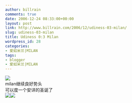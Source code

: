 ```yaml
---
author: billrain
comments: true
date: 2006-12-24 08:33:00+00:00
layout: post
link: http://www.billrain.com/2006/12/udiness-03-milan/
slug: udiness-03-milan
title: Udiness 0:3 Milan
wordpress_id: 28
categories:
- 爱如米兰|MILAN
tags:
- blogger
- 爱如米兰|MILAN
---
```


[![](http://bp1.blogger.com/_lAHIYwHGO4A/RY47i_VWagI/AAAAAAAAALU/rWT28GoTWwY/s320/U336P6T12D2658791F44DT20061224134218.jpg)](http://bp1.blogger.com/_lAHIYwHGO4A/RY47i_VWagI/AAAAAAAAALU/rWT28GoTWwY/s1600-h/U336P6T12D2658791F44DT20061224134218.jpg)  
milan继续良好势头  
可以度一个安详的圣诞了  
[![](http://bp2.blogger.com/_lAHIYwHGO4A/RY47jPVWaiI/AAAAAAAAALk/bDIEx1w7JGk/s320/U773P6T12D2658082F44DT20061224013542.jpg)](http://bp2.blogger.com/_lAHIYwHGO4A/RY47jPVWaiI/AAAAAAAAALk/bDIEx1w7JGk/s1600-h/U773P6T12D2658082F44DT20061224013542.jpg)[![](http://bp2.blogger.com/_lAHIYwHGO4A/RY47jPVWahI/AAAAAAAAALc/R3KWvpUnrqs/s320/U336P6T12D2658574F44DT20061224134035.jpg)](http://bp2.blogger.com/_lAHIYwHGO4A/RY47jPVWahI/AAAAAAAAALc/R3KWvpUnrqs/s1600-h/U336P6T12D2658574F44DT20061224134035.jpg)
